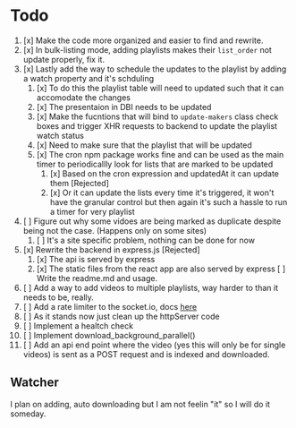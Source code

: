 # Todo

1. [x] Make the code more organized and easier to find and rewrite.
2. [x] In bulk-listing mode, adding playlists makes their `list_order` not update properly, fix it.
3. [x] Lastly add the way to schedule the updates to the playlist by adding a watch property and it's schduling
   1. [x] To do this the playlist table will need to updated such that it can accomodate the changes
   2. [x] The presentaion in DBI needs to be updated
   3. [x] Make the fucntions that will bind to `update-makers` class check boxes and trigger XHR requests to backend to update the playlist watch status
   4. [x] Need to make sure that the playlist that will be updated
   5. [x] The cron npm package works fine and can be used as the main timer to periodicallly look for lists that are marked to be updated
      1. [x] Based on the cron expression and updatedAt it can update them [Rejected]
      2. [x] Or it can update the lists every time it's triggered, it won't have the granular control but then again it's such a hassle to run a timer for very playlist
4. [ ] Figure out why some vidoes are being marked as duplicate despite being not the case. (Happens only on some sites)
   1. [ ] It's a site specific problem, nothing can be done for now
5. [x] Rewrite the backend in express.js [Rejected]
   1. [x] The api is served by express 
   2. [x] The static files from the react app are also served by express
    [ ] Write the readme.md and usage.
6. [ ] Add a way to add videos to multiple playlists, way harder to than it needs to be, really.
7. [ ] Add a rate limiter to the socket.io, docs [here](https:github.com/animir/node-rate-limiter-flexible/wiki/Overall-example#websocket-single-connection-prevent-flooding)
8. [ ] As it stands now just clean up the httpServer code
9. [ ] Implement a healtch check
10. [ ] Implement download_background_parallel()
11. [ ] Add an api end point where the video (yes this will only be for single videos) is sent as a POST request and is indexed and downloaded.

## Watcher

I plan on adding, auto downloading but I am not feelin "it" so I will do it someday.
